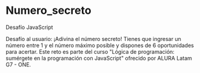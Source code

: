 # Numero_secreto
Desafío JavaScript

Desafío al usuario: ¡Adivina el número secreto! Tienes que ingresar un número entre 1 y el número máximo posible y dispones de 6 oportunidades para acertar. Este reto es parte del curso "Lógica de programación: sumérgete en la programación con JavaScript" ofrecido por ALURA Latam G7 - ONE.
